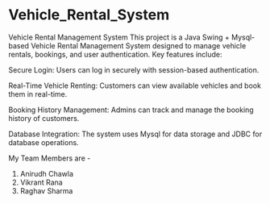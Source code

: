 # Vehicle_Rental_System
Vehicle Rental Management System
This project is a Java Swing + Mysql-based Vehicle Rental Management System designed to manage vehicle rentals, bookings, and user authentication. Key features include:

Secure Login: Users can log in securely with session-based authentication.

Real-Time Vehicle Renting: Customers can view available vehicles and book them in real-time.

Booking History Management: Admins can track and manage the booking history of customers.

Database Integration: The system uses Mysql for data storage and JDBC for database operations.

My Team Members are -
1. Anirudh Chawla
2. Vikrant Rana
3. Raghav Sharma
